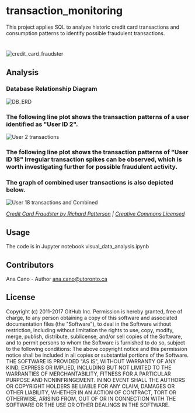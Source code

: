 # transaction_monitoring
This project applies SQL to analyze historic credit card transactions and consumption patterns to identify possible fraudulent transactions.
#
#
#
![credit_card_fraudster](https://github.com/ahcano/transaction_monitoring/assets/141194281/67f2f5ef-2180-473f-83b7-950df9937994)

## Analysis

### Database Relationship Diagram
![DB_ERD](https://github.com/ahcano/transaction_monitoring/assets/141194281/f1fdcf5a-bb7e-4060-a09e-5ead98d557d1)


### The following line plot shows the transaction patterns of a user identified as "User ID 2". 
![User 2 transactions ](https://github.com/ahcano/transaction_monitoring/assets/141194281/e68bd715-c649-4036-a834-e0fe0e1f3bf7)


### The following line plot shows the transaction patterns of "User ID 18" Irregular transaction spikes can be observed, which is worth investigating further for possible fraudulent activity.
### The graph of combined user transactions is also depicted below.
![User 18 transactions and Combined](https://github.com/ahcano/transaction_monitoring/assets/141194281/501b49f1-39ff-437b-bf21-a3f13c027ffd)


*[Credit Card Fraudster by Richard Patterson](https://www.flickr.com/photos/136770128@N07/42252105582/) | [Creative Commons Licensed](https://creativecommons.org/licenses/by/2.0/)*

## Usage
The code is in Jupyter notebook visual_data_analysis.ipynb

## Contributors
Ana Cano - Author ana.cano@utoronto.ca

## License
Copyright (c) 2011-2017 GitHub Inc. Permission is hereby granted, free of charge, to any person obtaining a copy of this software and associated documentation files (the "Software"), to deal in the Software without restriction, including without limitation the rights to use, copy, modify, merge, publish, distribute, sublicense, and/or sell copies of the Software, and to permit persons to whom the Software is furnished to do so, subject to the following conditions: The above copyright notice and this permission notice shall be included in all copies or substantial portions of the Software. THE SOFTWARE IS PROVIDED "AS IS", WITHOUT WARRANTY OF ANY KIND, EXPRESS OR IMPLIED, INCLUDING BUT NOT LIMITED TO THE WARRANTIES OF MERCHANTABILITY, FITNESS FOR A PARTICULAR PURPOSE AND NONINFRINGEMENT. IN NO EVENT SHALL THE AUTHORS OR COPYRIGHT HOLDERS BE LIABLE FOR ANY CLAIM, DAMAGES OR OTHER LIABILITY, WHETHER IN AN ACTION OF CONTRACT, TORT OR OTHERWISE, ARISING FROM, OUT OF OR IN CONNECTION WITH THE SOFTWARE OR THE USE OR OTHER DEALINGS IN THE SOFTWARE.
